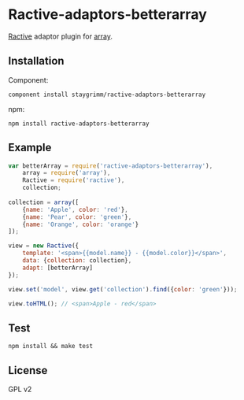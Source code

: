 # Ractive-adaptors-betterarray 

[Ractive](http://ractivejs.org/) adaptor plugin for [array](https://github.com/MatthewMueller/array).

## Installation

Component:

    component install staygrimm/ractive-adaptors-betterarray

npm:

    npm install ractive-adaptors-betterarray

## Example

```js
var betterArray = require('ractive-adaptors-betterarray'),
    array = require('array'),
    Ractive = require('ractive'),
    collection;
    
collection = array([
    {name: 'Apple', color: 'red'},
    {name: 'Pear', color: 'green'},
    {name: 'Orange', color: 'orange'} 
]);

view = new Ractive({
    template: '<span>{{model.name}} - {{model.color}}</span>',
    data: {collection: collection},
    adapt: [betterArray]
});

view.set('model', view.get('collection').find({color: 'green'}));

view.toHTML(); // <span>Apple - red</span>
```


## Test

    npm install && make test

## License

GPL v2